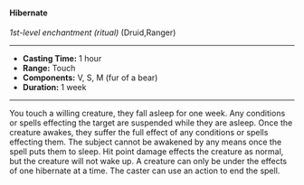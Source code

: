 #### Hibernate
*1st-level enchantment* *(ritual)* (Druid,Ranger)
___
- **Casting Time:** 1 hour
- **Range:** Touch
- **Components:** V, S, M (fur of a bear)
- **Duration:** 1 week
---
You touch a willing creature, they fall asleep for one
week. Any conditions or spells effecting the target
are suspended while they are asleep. Once the
creature awakes, they suffer the full effect of any
conditions or spells effecting them. The subject
cannot be awakened by any means once the spell
puts them to sleep. Hit point damage effects the
creature as normal, but the creature will not wake
up. A creature can only be under the effects of one
hibernate at a time. The caster can use an action to
end the spell.
